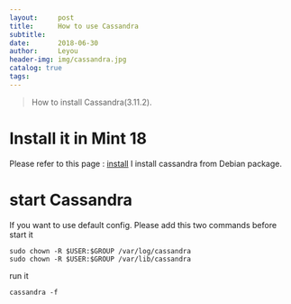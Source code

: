 ```yaml
---
layout:     post
title:      How to use Cassandra
subtitle:  
date:       2018-06-30
author:     Leyou
header-img: img/cassandra.jpg
catalog: true
tags:   
---
```

> How to install Cassandra(3.11.2).

# Install it in Mint 18
Please refer to this page : [install](http://cassandra.apache.org/doc/latest/getting_started/installing.html)
I install cassandra from Debian package.

# start Cassandra
If you want to use default config. Please add this two commands before start it
```
sudo chown -R $USER:$GROUP /var/log/cassandra
sudo chown -R $USER:$GROUP /var/lib/cassandra
```
run it 
```
cassandra -f
```
